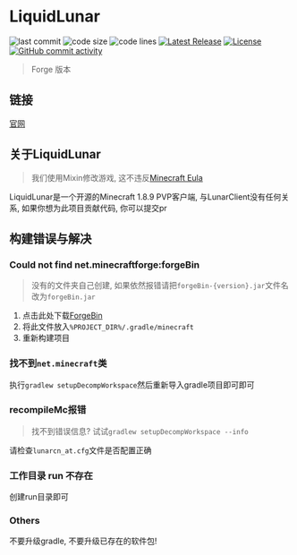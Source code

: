 # LiquidLunar

![last commit](https://img.shields.io/github/last-commit/CubeWhyMC/LiquidLunar)
![code size](https://img.shields.io/github/repo-size/CubeWhyMC/LiquidLunar)
![code lines](https://img.shields.io/tokei/lines/github/CubeWhyMC/LiquidLunar)
[![Latest Release](https://img.shields.io/github/v/release/CubewhyMC/LiquidLunar)](https://github.com/CubewhyMC/LiquidLunar/release)
[![License](https://img.shields.io/github/license/CubewhyMC/LiquidLunar)](https://github.com/Cubewhy/LiquidLunar/blob/master/LICENSE)
[![GitHub commit activity](https://img.shields.io/github/commit-activity/m/CubewhyMC/LiquidLunar)](https://github.com/CubewhyMC/LiquidLunar/actions)

> Forge 版本

## 链接

[官网](https://liquid.lunarcn.top)

## 关于LiquidLunar

> 我们使用Mixin修改游戏, 这不违反[Minecraft Eula](https://www.minecraft.net/zh-hans/eula)

LiquidLunar是一个开源的Minecraft 1.8.9 PVP客户端, 与LunarClient没有任何关系, 如果你想为此项目贡献代码, 你可以提交pr

## 构建错误与解决

### Could not find net.minecraftforge:forgeBin

> 没有的文件夹自己创建, 如果依然报错请把`forgeBin-{version}.jar`文件名改为`forgeBin.jar`

1. 点击此处下载[ForgeBin](https://maven.minecraftforge.net/net/minecraftforge/forge/1.8.9-11.15.1.2318-1.8.9/forge-1.8.9-11.15.1.2318-1.8.9-universal.jar)
2. 将此文件放入`%PROJECT_DIR%/.gradle/minecraft`
3. 重新构建项目

### 找不到`net.minecraft`类

执行`gradlew setupDecompWorkspace`然后重新导入gradle项目即可即可

### recompileMc报错

> 找不到错误信息? 试试`gradlew setupDecompWorkspace --info`

请检查`lunarcn_at.cfg`文件是否配置正确

### 工作目录 run 不存在

创建run目录即可

### Others

不要升级gradle, 不要升级已存在的软件包!
